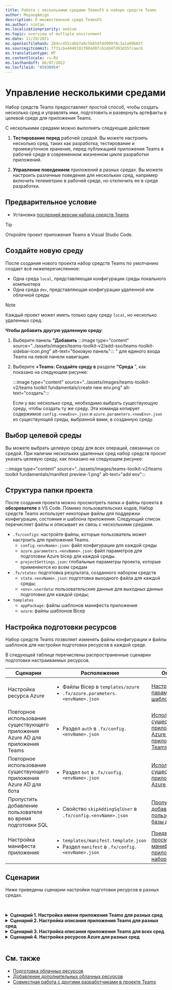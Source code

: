 ```yaml
---
title: Работа с несколькими средами TeamsFX в наборе средств Teams
author: MuyangAmigo
description: О множественной среде TeamsFX
ms.author: nintan
ms.localizationpriority: medium
ms.topic: overview of multiple environment
ms.date: 11/29/2021
ms.openlocfilehash: 284cc455cdbb7a0c5b859fd4909f0c3a1a99b037
ms.sourcegitcommit: ff31cbe4840191f004d8fc61dd4fd93d35fcaecb
ms.translationtype: MT
ms.contentlocale: ru-RU
ms.lasthandoff: 06/07/2022
ms.locfileid: "65938954"
---
```

# <a name="manage-multiple-environments"></a>Управление несколькими средами

 Набор средств Teams предоставляет простой способ, чтобы создать несколько сред и управлять ими, подготовить и развернуть артефакты в целевой среде для приложения Teams.

 С несколькими средами можно выполнять следующие действия:

1. **Тестирование перед** рабочей средой. Вы можете настроить несколько сред, таких как разработка, тестирование и промежуточное хранение, перед публикацией приложения Teams в рабочей среде в современном жизненном цикле разработки приложений.

2. **Управление поведением** приложений в разных средах. Вы можете настроить различные поведения для нескольких сред, например включить телеметрию в рабочей среде, но отключить ее в среде разработки.

## <a name="prerequisite"></a>Предварительное условие

* Установка [последней версии набора средств Teams](https://marketplace.visualstudio.com/items?itemName=TeamsDevApp.ms-teams-vscode-extension)

> [!TIP]
> Откройте проект приложения Teams в Visual Studio Code.

## <a name="create-a-new-environment"></a>Создайте новую среду

После создания нового проекта набор средств Teams по умолчанию создает всё нижеперечисленное:

* Одна среда `local`, представляющая конфигурации среды локального компьютера
* Одна среда `dev`, представляющая конфигурации удаленной или облачной среды

> [!NOTE]
> Каждый проект может иметь только одну среду `local`, но несколько удаленных сред.

**Чтобы добавить другую удаленную среду**:

1. Выберите панель **"Добавить** :::image type="content" source="../assets/images/teams-toolkit-v2/add-sso/teams-toolkit-sidebar-icon.png" alt-text="боковую панель"::: " для единого входа Teams на левой панели навигации.
2. Выберите **+Teams: Создайте среду в** разделе **"Среда** ", как показано на следующем рисунке:

   :::image type="content" source="../assets/images/teams-toolkit-v2/teams toolkit fundamentals/create new env.png" alt-text="создать":::

   Если у вас несколько сред, необходимо выбрать существующую среду, чтобы создать ту же среду. Эта команда копирует содержимое `config.<newEnv>.json` и `azure.parameters.<newEnv>.json` из существующей среды, выбранной вами, в созданную среду.

## <a name="select-target-environment"></a>Выбор целевой среды

Вы можете выбрать целевую среду для всех операций, связанных со средой. При наличии нескольких удаленных сред набор средств просит указать целевую среду, как показано на следующем рисунке:

:::image type="content" source="../assets/images/teams-toolkit-v2/teams toolkit fundamentals/manifest preview-1.png" alt-text="add env":::

## <a name="project-folder-structure"></a>Структура папки проекта

После создания проекта можно просмотреть папки и файлы проекта в **обозревателе** в VS Code. Помимо пользовательских кодов, Набор средств Teams использует некоторые файлы для поддержки конфигурации, состояния и шаблона приложения. Следующий список перечисляет файлы и описывает их связь с несколькими средами.

* `.fx/configs`: настройте файлы, которые пользователь может настроить для приложения Teams.
  * `config.<envName>.json`: файл конфигурации для каждой среды
  * `azure.parameters.<envName>.json`: файл параметров для подготовки Azure bicep для каждой среды.
  * `projectSettings.json`: глобальные параметры проекта, которые применяются ко всем средам
* `.fx/states`: подготовка результата, созданного набором средств
  * `state.<envName>.json`: подготовка выходного файла для каждой среды;
  * `<env>.userdata`: пользовательские данные для выходных данных подготовки для каждой среды;
* `templates`
  * `appPackage`: файлы шаблонов манифеста приложения
  * `azure`: файлы шаблонов Bicep

## <a name="customize-resource-provision"></a>Настройка подготовки ресурсов

Набор средств Teams позволяет изменять файлы конфигурации и файлы шаблонов для настройки подготовки ресурсов в каждой среде.

В следующей таблице перечислены распространенные сценарии подготовки настраиваемых ресурсов.

| Сценарии | Расположение| Описание |
| --- | --- | --- |
| Настройка ресурса Azure | <ul> <li>Файлы Bicep в `templates/azure`</li> <li>`.fx/azure.parameters.<envName>.json`</li></ul> | [Настройка параметров и шаблонов ARM](provision.md#customize-arm-parameters-and-templates) |
| Повторное использование существующего приложения Azure AD для приложения Teams  | <ul> <li>Раздел `auth` в `.fx/config.<envName>.json`</li> </ul> |  [Использование существующего приложения Azure AD для приложения Teams](provision.md#use-an-existing-azure-ad-app-for-your-teams-app) |
| Повторное использование существующего приложения Azure AD для бота | <ul> <li>Раздел `bot` в `.fx/config.<envName>.json`</li> </ul> | [Использование существующего приложения Azure AD для бота](provision.md#use-an-existing-azure-ad-app-for-your-bot) |
| Пропустить добавление пользователя во время подготовки SQL | <ul> <li>Свойство `skipAddingSqlUser` в `.fx/config.<envName>.json`</li> </ul> | [Пропустить добавление пользователя для базы данных SQL](provision.md#skip-adding-user-for-sql-database) |
| Настройка манифеста приложения | <ul> <li>`templates/manifest.template.json`</li> <li>Раздел `manifest` в `.fx/config.<envName>.json`</li>  </ul> | [Предварительный просмотр манифеста приложения в наборе средств](TeamsFx-preview-and-customize-app-manifest.md)|

## <a name="scenarios"></a>Сценарии

Ниже приведены сценарии настройки подготовки ресурсов в разных средах.
<br>

<br><details>
<summary><b>Сценарий 1. Настройка имени приложения Teams для разных сред </b></summary>

В качестве имени приложения Teams можно `myapp(dev)` задать среду по `dev` умолчанию и `myapp(staging)` промежуточную среду `staging`.

Выполните действия по настройке:

1. Откройте файл конфигурации `.fx/configs/config.dev.json`.
2. Обновите свойство *манифеста > appName > на* `myapp(dev)`.

  Изменения `.fx/configs/config.dev.json` будут выглядеть следующим образом:

  ```json
  {
      "$schema": "https://aka.ms/teamsfx-env-config-schema",
      "description": "You can customize the TeamsFx config for different environments.   Visit https://aka.ms/teamsfx-env-config to learn more about this.",
      "manifest": {
          "appName": {
              "short": "myapp(dev)"
              ...
          }
      }
      ...
  }
  ```

3. Создайте новую среду и приведите `staging` к ней имя, если она не существует.
4. Откройте файл конфигурации `.fx/configs/config.staging.json`.
5. Обновите то же свойство `myapp(staging)`.
6. Запустите команду подготовки для сред `dev` и `staging`, чтобы обновить имя приложения в удаленных средах. Сведения о выполнении команды подготовки с помощью Набора средств Teams см. в [разделе "Подготовка"](provision.md#provision-using-teams-toolkit).

</details>

<details>
<summary><b>Сценарий 2. Настройка описания приложения Teams для разных сред</b></summary>

Вы можете задать разные описания приложений Teams для разных сред:

* Для среды по умолчанию `dev` описанием является `my app description for dev`
* Для среды промежуточного размещения `staging` описанием является `my app description for staging`

Выполните действия по настройке:

1. Откройте файл конфигурации `.fx/configs/config.dev.json`.
2. Добавьте новое свойство манифеста *> описание > с* значением `my app description for dev`.

  Изменения `.fx/configs/config.dev.json` будут выглядеть следующим образом:

  ```json
  {
      "$schema": "https://aka.ms/teamsfx-env-config-schema",
      "description": "You can customize the TeamsFx config for different environments.   Visit https://aka.ms/teamsfx-env-config to learn more about this.",
      "manifest": {
          ...
          "description": {
              "short": "`my app description for dev"
              ...
          }
      }
      ...
  }
  ```

3. Создайте новую среду и приведите `staging` к ней имя, если она не существует.
4. Откройте файл конфигурации `.fx/configs/config.staging.json`.
5. Добавьте то же свойство в `my app description for staging`.
6. Откройте шаблон манифеста приложения `templates/appPackage/manifest.template.json`Teams.
7. Обновите свойство, `description > short` чтобы использовать **переменную,** определенную в настройках файлов с синтаксисом кэша `{{config.manifest.description.short}}`.
  
  Изменения `manifest.template.json` будут выглядеть следующим образом:

  ```json
  {
    "$schema": "https://developer.microsoft.com/en-us/json-schemas/teams/v1.11/MicrosoftTeams.schema.json",
    "manifestVersion": "1.11",
    "version": "1.0.0",
    ...
    "description": {
      "short": "{{config.manifest.description.short}}", 
      ...
    },
    ...
  }
  ```

8. Выполните команду подготовки для сред `dev` и `staging`, чтобы обновить имя приложения в удаленных средах.

</details>

<details>
<summary><b>Сценарий 3. Настройка описания приложения Teams для всех сред</b></summary>

В описании приложения Teams можно задать `my app description` значение для всех сред.

Так как шаблон манифеста приложения Teams используется во всех средах, мы можем обновить в нем значение описания для нашей целевой среды:

1. Откройте шаблон манифеста приложения `templates/appPackage/manifest.template.json`Teams.
2. Обновите свойство `description > short` **с жестко заданной строкой**`my app description`.
  
  Изменения `manifest.template.json` будут выглядеть следующим образом:

  ```json
  {
    "$schema": "https://developer.microsoft.com/en-us/json-schemas/teams/v1.11/MicrosoftTeams.schema.json",
    "manifestVersion": "1.11",
    "version": "1.0.0",
    ...
    "description": {
      "short": "my app description",
      ...
    },
    ...
  }

  ```

3. Выполните команду подготовки для **всех сред**, чтобы обновить имя приложения в удаленных средах.

</details>

<details>
<br><summary><b>Сценарий 4. Настройка ресурсов Azure для разных сред</b></summary>
Вы можете настроить ресурсы Azure для каждой среды, например изменить среду, соответствующую fx/configs/azure.parameters. {env}.json-файл для указания имени функции Azure.

Дополнительные сведения о файлах шаблонов и параметров Bicep см. в разделе ["Подготовка облачных ресурсов".](provision.md)
</details>
</br>

## <a name="see-also"></a>См. также

* [Подготовка облачных ресурсов](provision.md)
* [Добавление дополнительных облачных ресурсов](add-resource.md)
* [Совместная работа с другими разработчиками в проекте Teams](TeamsFx-collaboration.md)
